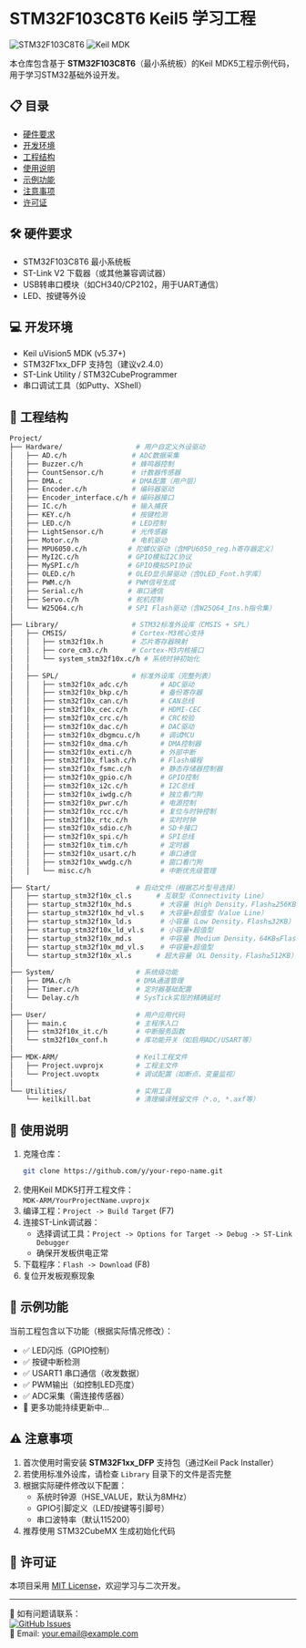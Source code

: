 # STM32F103C8T6 Keil5 学习工程

![STM32F103C8T6](https://img.shields.io/badge/STM32F103C8T6-Blue%20Pill-blue)
![Keil MDK](https://img.shields.io/badge/IDE-Keil%20MDK5-green)

本仓库包含基于 ​**STM32F103C8T6**​（最小系统板）的Keil MDK5工程示例代码，用于学习STM32基础外设开发。

## 📋 目录
- [硬件要求](#-硬件要求)
- [开发环境](#-开发环境)
- [工程结构](#-工程结构)
- [使用说明](#-使用说明)
- [示例功能](#-示例功能)
- [注意事项](#-注意事项)
- [许可证](#-许可证)

## 🛠️ 硬件要求
- STM32F103C8T6 最小系统板
- ST-Link V2 下载器（或其他兼容调试器）
- USB转串口模块（如CH340/CP2102，用于UART通信）
- LED、按键等外设

## 💻 开发环境
- Keil uVision5 MDK (v5.37+)
- STM32F1xx_DFP 支持包（建议v2.4.0）
- ST-Link Utility / STM32CubeProgrammer
- 串口调试工具（如Putty、XShell）

## 📂 工程结构
```bash
Project/
├── Hardware/                  # 用户自定义外设驱动
│   ├── AD.c/h                # ADC数据采集
│   ├── Buzzer.c/h            # 蜂鸣器控制
│   ├── CountSensor.c/h       # 计数器传感器
│   ├── DMA.c                 # DMA配置（用户层）
│   ├── Encoder.c/h           # 编码器驱动
│   ├── Encoder_interface.c/h # 编码器接口
│   ├── IC.c/h                # 输入捕获
│   ├── KEY.c/h               # 按键检测
│   ├── LED.c/h               # LED控制
│   ├── LightSensor.c/h       # 光传感器
│   ├── Motor.c/h             # 电机驱动
│   ├── MPU6050.c/h          # 陀螺仪驱动（含MPU6050_reg.h寄存器定义）
│   ├── MyI2C.c/h            # GPIO模拟I2C协议
│   ├── MySPI.c/h            # GPIO模拟SPI协议
│   ├── OLED.c/h             # OLED显示屏驱动（含OLED_Font.h字库）
│   ├── PWM.c/h              # PWM信号生成
│   ├── Serial.c/h           # 串口通信
│   ├── Servo.c/h            # 舵机控制
│   └── W25Q64.c/h           # SPI Flash驱动（含W25Q64_Ins.h指令集）
│
├── Library/                  # STM32标准外设库（CMSIS + SPL）
│   ├── CMSIS/                # Cortex-M3核心支持
│   │   ├── stm32f10x.h       # 芯片寄存器映射
│   │   ├── core_cm3.c/h      # Cortex-M3内核接口
│   │   └── system_stm32f10x.c/h # 系统时钟初始化
│   │
│   ├── SPL/                  # 标准外设库（完整列表）
│   │   ├── stm32f10x_adc.c/h        # ADC驱动
│   │   ├── stm32f10x_bkp.c/h        # 备份寄存器
│   │   ├── stm32f10x_can.c/h        # CAN总线
│   │   ├── stm32f10x_cec.c/h        # HDMI-CEC
│   │   ├── stm32f10x_crc.c/h        # CRC校验
│   │   ├── stm32f10x_dac.c/h        # DAC驱动
│   │   ├── stm32f10x_dbgmcu.c/h     # 调试MCU
│   │   ├── stm32f10x_dma.c/h        # DMA控制器
│   │   ├── stm32f10x_exti.c/h       # 外部中断
│   │   ├── stm32f10x_flash.c/h      # Flash编程
│   │   ├── stm32f10x_fsmc.c/h       # 静态存储器控制器
│   │   ├── stm32f10x_gpio.c/h       # GPIO控制
│   │   ├── stm32f10x_i2c.c/h        # I2C总线
│   │   ├── stm32f10x_iwdg.c/h       # 独立看门狗
│   │   ├── stm32f10x_pwr.c/h        # 电源控制
│   │   ├── stm32f10x_rcc.c/h        # 复位与时钟控制
│   │   ├── stm32f10x_rtc.c/h        # 实时时钟
│   │   ├── stm32f10x_sdio.c/h       # SD卡接口
│   │   ├── stm32f10x_spi.c/h        # SPI总线
│   │   ├── stm32f10x_tim.c/h        # 定时器
│   │   ├── stm32f10x_usart.c/h      # 串口通信
│   │   ├── stm32f10x_wwdg.c/h       # 窗口看门狗
│   │   └── misc.c/h                 # 中断优先级管理
│
├── Start/                     # 启动文件（根据芯片型号选择）
│   ├── startup_stm32f10x_cl.s      # 互联型（Connectivity Line）
│   ├── startup_stm32f10x_hd.s       # 大容量（High Density，Flash≥256KB）
│   ├── startup_stm32f10x_hd_vl.s    # 大容量+超值型（Value Line）
│   ├── startup_stm32f10x_ld.s       # 小容量（Low Density，Flash≤32KB）
│   ├── startup_stm32f10x_ld_vl.s    # 小容量+超值型
│   ├── startup_stm32f10x_md.s       # 中容量（Medium Density，64KB≤Flash≤128KB）
│   ├── startup_stm32f10x_md_vl.s    # 中容量+超值型
│   └── startup_stm32f10x_xl.s      # 超大容量（XL Density，Flash≥512KB）
│
├── System/                    # 系统级功能
│   ├── DMA.c/h                # DMA通道管理
│   ├── Timer.c/h              # 定时器基础配置
│   └── Delay.c/h              # SysTick实现的精确延时
│
├── User/                      # 用户应用代码
│   ├── main.c                 # 主程序入口
│   ├── stm32f10x_it.c/h       # 中断服务函数
│   └── stm32f10x_conf.h       # 库功能开关（如启用ADC/USART等）
│
├── MDK-ARM/                   # Keil工程文件
│   ├── Project.uvprojx        # 工程主文件
│   └── Project.uvoptx         # 调试配置（如断点、变量监视）
│
└── Utilities/                 # 实用工具
    └── keilkill.bat           # 清理编译残留文件（*.o, *.axf等）
```

## 🚀 使用说明
1. 克隆仓库：
   ```bash
   git clone https://github.com/y/your-repo-name.git
   ```
2. 使用Keil MDK5打开工程文件：  
   `MDK-ARM/YourProjectName.uvprojx`
3. 编译工程：`Project -> Build Target` (F7)
4. 连接ST-Link调试器：
   - 选择调试工具：`Project -> Options for Target -> Debug -> ST-Link Debugger`
   - 确保开发板供电正常
5. 下载程序：`Flash -> Download` (F8)
6. 复位开发板观察现象

## 🌟 示例功能
当前工程包含以下功能（根据实际情况修改）：
- ✅ LED闪烁（GPIO控制）
- ✅ 按键中断检测
- ✅ USART1 串口通信（收发数据）
- ✅ PWM输出（如控制LED亮度）
- ✅ ADC采集（需连接传感器）
- 📍 更多功能持续更新中...

## ⚠️ 注意事项
1. 首次使用时需安装 ​**STM32F1xx_DFP**​ 支持包（通过Keil Pack Installer）
2. 若使用标准外设库，请检查 `Library` 目录下的文件是否完整
3. 根据实际硬件修改以下配置：
   - 系统时钟源（HSE_VALUE，默认为8MHz）
   - GPIO引脚定义（LED/按键等引脚号）
   - 串口波特率（默认115200）
4. 推荐使用 STM32CubeMX 生成初始化代码

## 📜 许可证
本项目采用 [MIT License](LICENSE)，欢迎学习与二次开发。

---
🙋 如有问题请联系：  
[![GitHub Issues](https://img.shields.io/github/issues/your-username/your-repo-name)](https://github.com/your-username/your-repo-name/issues)  
📧 Email: your.email@example.com

